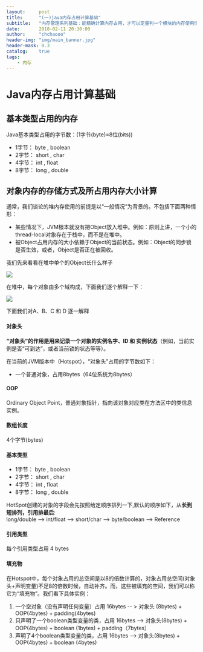 ```yaml
---
layout:     post
title:      "(一)java内存占用计算基础"
subtitle:   "内存管理系列基础：能精确计算内存占用，才可以定量判一个模块的内存使用情况是否符合预期"
date:       2018-02-11 20:30:00
author:     "chchaooo"
header-img: "img/main_banner.jpg"
header-mask: 0.3
catalog:    true
tags:
    - 内存
---
```


# Java内存占用计算基础

## 基本类型占用的内存

Java基本类型占用的字节数：(1字节(byte)=8位(bits))

* 1字节： byte , boolean
* 2字节： short , char
* 4字节： int , float
* 8字节： long , double


## 对象内存的存储方式及所占用内存大小计算

通常，我们谈论的堆内存使用的前提是以“一般情况”为背景的。不包括下面两种情形：

* 某些情况下，JVM根本就没有把Object放入堆中。例如：原则上讲，一个小的thread-local对象存在于栈中，而不是在堆中。
* 被Object占用内存的大小依赖于Object的当前状态。例如：Object的同步锁是否生效，或者，Object是否正在被回收。

我们先来看看在堆中单个的Object长什么样子

![](https://cl.ly/2R411T2U2F1K/Image%202018-02-27%20at%202.30.27%20%E4%B8%8B%E5%8D%88.png)

在堆中，每个对象由多个域构成，下面我们逐个解释一下：

![](https://cl.ly/062M2U0m1G2u/Image%202018-02-27%20at%202.26.21%20%E4%B8%8B%E5%8D%88.png)

下面我们对A、B、C 和 D 逐一解释


#### 对象头
**“对象头”的作用是用来记录一个对象的实例名字、ID 和 实例状态**（例如，当前实例是否“可到达”，或者当前锁的状态等等）。

在当前的JVM版本中（Hotspot），“对象头”占用的字节数如下：

* 一个普通对象，占用8bytes（64位系统为8bytes）

####  OOP
Ordinary Object Point，普通对象指针，指向该对象对应类在方法区中的类信息实例。

#### 数组长度
4个字节(bytes)

#### 基本类型
* 1字节： byte , boolean
* 2字节： short , char
* 4字节： int , float
* 8字节： long , double

HotSpot创建的对象的字段会先按照给定顺序排列一下,默认的顺序如下，从**长到短排列，引用排最后**:  
long/double --> int/float -->  short/char --> byte/boolean --> Reference

#### 引用类型
每个引用类型占用 4 bytes

#### 填充物
在Hotspot中，每个对象占用的总空间是以8的倍数计算的，对象占用总空间(对象头+声明变量)不足8的倍数时候，自动补齐。而，这些被填充的空间，我们可以称它为“填充物”。我们看下具体实例：

1. 一个空对象（没有声明任何变量）占用 16bytes -- > 对象头 (8bytes) + OOP(4bytes) + padding(4bytes)
2. 只声明了一个boolean类型变量的类，占用 16bytes --> 对象头(8bytes) + OOP(4bytes) + boolean (1bytes) + padding（7bytes）
3. 声明了4个boolean类型变量的类，占用 16bytes --> 对象头(8bytes) + OOP(4bytes) + boolean (4bytes)






